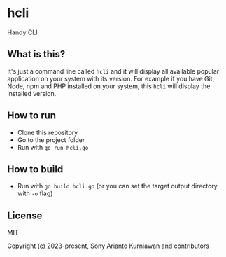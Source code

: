 # hcli
Handy CLI

## What is this?
It's just a command line called `hcli` and it will display all available popular application on your system with its version. For example if you have Git, Node, npm and PHP installed on your system, this `hcli` will display the installed version.

## How to run

- Clone this repository
- Go to the project folder
- Run with `go run hcli.go`

## How to build

- Run with `go build hcli.go` (or you can set the target output directory with `-o` flag)

## License

MIT

Copyright (c) 2023-present, Sony Arianto Kurniawan and contributors
